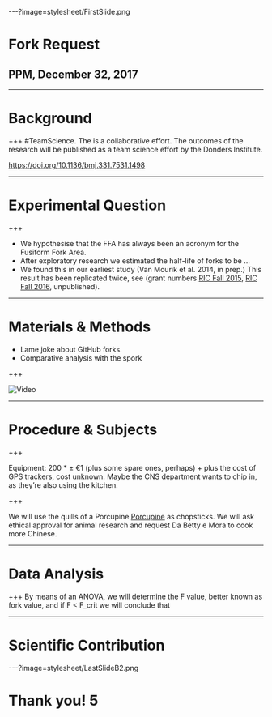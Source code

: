 ---?image=stylesheet/FirstSlide.png
# Fork Request 
## PPM, December 32, 2017

---

# Background

+++
#TeamScience. The is a collaborative effort. The outcomes of the research will be published as a team science effort by the Donders Institute.

https://doi.org/10.1136/bmj.331.7531.1498

---

# Experimental Question
+++
- We hypothesise that the FFA has always been an acronym for the Fusiform Fork Area.
- After exploratory research we estimated the half-life of forks to be ...
 - We found this in our earliest study (Van Mourik et al. 2014, in prep.) This result has been replicated twice,
 see (grant numbers [RIC Fall 2015](https://docs.google.com/document/d/15jg1YHpHG_-xchWnq9zHXQoU33K2eqEI97rbhe0TdVI), [RIC Fall 2016](https://docs.google.com/document/d/1JwDWR4ktyRerZ78i_v9WBSoHi2pvvsan2ejlBvIaXpU), unpublished).

---

# Materials & Methods
- Lame joke about GitHub forks.
- Comparative analysis with the spork

+++

![Video](https://www.youtube.com/embed/MaGSG7Lselk?start=6)

---

# Procedure & Subjects

+++

Equipment: 200 * ± €1 (plus some spare ones, perhaps) + plus the cost of GPS trackers, cost unknown. Maybe the CNS department wants to chip in, as they’re also using the kitchen.

+++

We will use the quills of a Porcupine [Porcupine](https://timvanmourik.github.io/Porcupine) as chopsticks. We will ask ethical approval for animal research and request Da Betty e Mora to cook more Chinese.

---

# Data Analysis

+++
By means of an ANOVA, we will determine the F value, better known as fork value, and if F < F_crit we will conclude that 

---

# Scientific Contribution


---?image=stylesheet/LastSlideB2.png
# Thank you!  5


